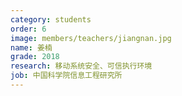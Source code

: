 ```yaml
---
category: students
order: 6
image: members/teachers/jiangnan.jpg
name: 姜楠
grade: 2018
research: 移动系统安全、可信执行环境
job: 中国科学院信息工程研究所
---
```

